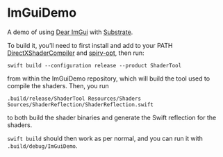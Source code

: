 # ImGuiDemo

A demo of using [Dear ImGui](https://github.com/ocornut/imgui) with [Substrate](https://github.com/troughton/SubstrateRender).

To build it, you’ll need to first install and add to your PATH [DirectXShaderCompiler](https://github.com/microsoft/DirectXShaderCompiler) and [spirv-opt](https://github.com/KhronosGroup/SPIRV-Tools), then run:

`swift build --configuration release --product ShaderTool`

from within the ImGuiDemo repository, which will build the tool used to compile the shaders. Then, you run 

`.build/release/ShaderTool Resources/Shaders Sources/ShaderReflection/ShaderReflection.swift`

to both build the shader binaries and generate the Swift reflection for the shaders. 

`swift build` should then work as per normal, and you can run it with `.build/debug/ImGuiDemo`.
